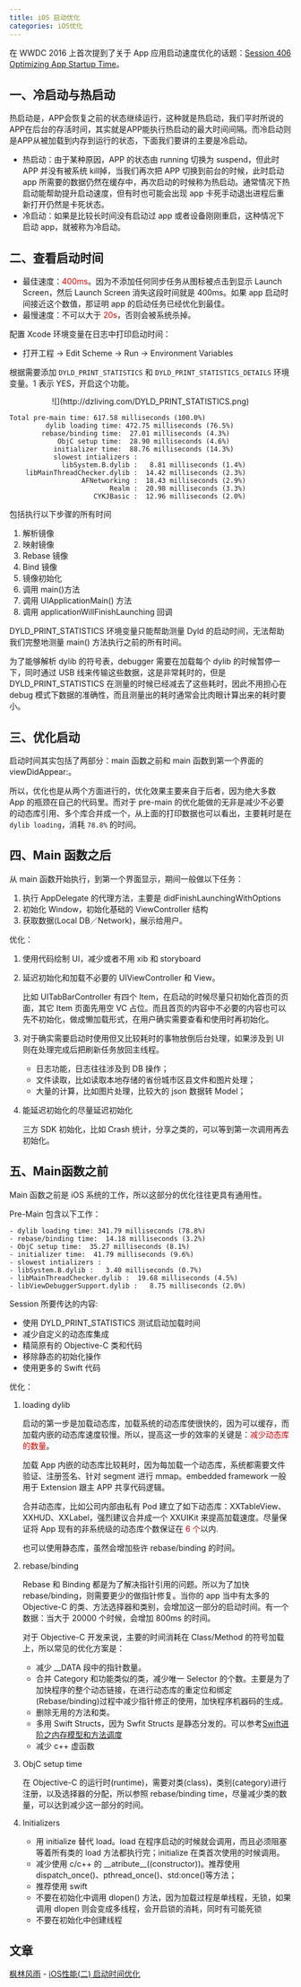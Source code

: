 ```yaml
---
title: iOS 启动优化
categories: iOS优化
---
```


在 WWDC 2016 上首次提到了关于 App 应用启动速度优化的话题：[Session 406 Optimizing App Startup Time](https://developer.apple.com/videos/play/wwdc2016/406/)。

## 一、冷启动与热启动

热启动是，APP会恢复之前的状态继续运行，这种就是热启动，我们平时所说的APP在后台的存活时间，其实就是APP能执行热启动的最大时间间隔。而冷启动则是APP从被加载到内存到运行的状态，下面我们要讲的主要是冷启动。

* 热启动：由于某种原因，APP 的状态由 running 切换为 suspend，但此时 APP 并没有被系统 kill掉，当我们再次把 APP 切换到前台的时候，此时启动 app 所需要的数据仍然在缓存中，再次启动的时候称为热启动。通常情况下热启动能帮助提升启动速度，但有时也可能会出现 app 卡死手动退出进程后重新打开仍然是卡死状态。
* 冷启动：如果是比较长时间没有启动过 app 或者设备刚刚重启，这种情况下启动 app，就被称为冷启动。


## 二、查看启动时间

* 最佳速度：<font color=#cc0000>400ms</font>。因为不添加任何同步任务从图标被点击到显示 Launch Screen，然后 Launch Screen 消失这段时间就是 400ms。如果 app 启动时间接近这个数值，那证明 app 的启动任务已经优化到最佳。
* 最慢速度：不可以大于 <font color=#cc0000>20s</font>，否则会被系统杀掉。

配置 Xcode 环境变量在日志中打印启动时间：

* 打开工程 -> Edit Scheme -> Run -> Environment Variables

根据需要添加 `DYLD_PRINT_STATISTICS` 和 `DYLD_PRINT_STATISTICS_DETAILS` 环境变量。1 表示 YES，开启这个功能。

<center>
![](http://dzliving.com/DYLD_PRINT_STATISTICS.png)
</center>

```
Total pre-main time: 617.58 milliseconds (100.0%)
         dylib loading time: 472.75 milliseconds (76.5%)
        rebase/binding time:  27.01 milliseconds (4.3%)
            ObjC setup time:  28.90 milliseconds (4.6%)
           initializer time:  88.76 milliseconds (14.3%)
           slowest intializers :
             libSystem.B.dylib :   8.81 milliseconds (1.4%)
    libMainThreadChecker.dylib :  14.42 milliseconds (2.3%)
                  AFNetworking :  18.43 milliseconds (2.9%)
                         Realm :  20.98 milliseconds (3.3%)
               		 CYKJBasic :  12.96 milliseconds (2.0%)
```

包括执行以下步骤的所有时间

1. 解析镜像
2. 映射镜像
3. Rebase 镜像
4. Bind 镜像
5. 镜像初始化
6. 调用 main()方法
7. 调用 UIApplicationMain() 方法
8. 调用 applicationWillFinishLaunching 回调

DYLD\_PRINT\_STATISTICS 环境变量只能帮助测量 Dyld 的启动时间，无法帮助我们完整地测量 main() 方法执行之前的所有时间。

为了能够解析 dylib 的符号表，debugger 需要在加载每个 dylib 的时候暂停一下，同时通过 USB 线来传输这些数据，这是非常耗时的，但是 DYLD\_PRINT\_STATISTICS 在测量的时候已经减去了这些耗时，因此不用担心在 debug 模式下数据的准确性，而且测量出的耗时通常会比肉眼计算出来的耗时要小。


## 三、优化启动

启动时间其实包括了两部分：main 函数之前和 main 函数到第一个界面的 viewDidAppear:。

所以，优化也是从两个方面进行的，优化效果主要来自于后者，因为绝大多数 App 的瓶颈在自己的代码里。而对于 pre-main 的优化能做的无非是减少不必要的动态库引用、多个库合并成一个，从上面的打印数据也可以看出，主要耗时是在 `dylib loading`，消耗 `78.8%` 的时间。


## 四、Main 函数之后

从 main 函数开始执行，到第一个界面显示，期间一般做以下任务：

1. 执行 AppDelegate 的代理方法，主要是 didFinishLaunchingWithOptions
2. 初始化 Window，初始化基础的 ViewController 结构
3. 获取数据(Local DB／Network)，展示给用户。

优化：

1. 使用代码绘制 UI，减少或者不用 xib 和 storyboard

2. 延迟初始化和加载不必要的 UIViewController 和 View。

	比如 UITabBarController 有四个 Item，在启动的时候尽量只初始化首页的页面，其它 Item 页面先用空 VC 占位。而且首页的内容中不必要的内容也可以先不初始化，做成懒加载形式，在用户确实需要查看和使用时再初始化。

3. 对于确实需要启动时使用但又比较耗时的事物放倒后台处理，如果涉及到 UI 则在处理完成后把刷新任务放回主线程。

	* 日志功能，日志往往涉及到 DB 操作；
	* 文件读取，比如读取本地存储的省份城市区县文件和图片处理；
	* 大量的计算，比如图片处理，比较大的 json 数据转 Model；

4. 能延迟初始化的尽量延迟初始化

	三方 SDK 初始化，比如 Crash 统计，分享之类的，可以等到第一次调用再去初始化。


## 五、Main函数之前

Main 函数之前是 iOS 系统的工作，所以这部分的优化往往更具有通用性。

Pre-Main 包含以下工作：

```
- dylib loading time: 341.79 milliseconds (78.8%)
- rebase/binding time:  14.18 milliseconds (3.2%)
- ObjC setup time:  35.27 milliseconds (8.1%)
- initializer time:  41.79 milliseconds (9.6%)
- slowest intializers :
- libSystem.B.dylib :   3.40 milliseconds (0.7%)
- libMainThreadChecker.dylib :  19.68 milliseconds (4.5%)
- libViewDebuggerSupport.dylib :   8.75 milliseconds (2.0%)
```

Session 所要传达的内容:

* 使用 DYLD\_PRINT\_STATISTICS 测试启动加载时间
* 减少自定义的动态库集成
* 精简原有的 Objective-C 类和代码
* 移除静态的初始化操作
* 使用更多的 Swift 代码

优化：

1. loading dylib

	启动的第一步是加载动态库，加载系统的动态库使很快的，因为可以缓存，而加载内嵌的动态库速度较慢。所以，提高这一步的效率的关键是：<font color=#cc0000>减少动态库的数量</font>。

	加载 App 内嵌的动态库比较耗时，因为每加载一个动态库，系统都需要文件验证、注册签名、针对 segment 进行 mmap。embedded framework 一般用于 Extension 跟主 APP 共享代码逻辑。

	合并动态库，比如公司内部由私有 Pod 建立了如下动态库：XXTableView、XXHUD、XXLabel，强烈建议合并成一个 XXUIKit 来提高加载速度。尽量保证将 App 现有的非系统级的动态库个数保证在 <font color=#cc0000>6 个</font>以内.
		
	也可以使用静态库，虽然会增加些许 rebase/binding 的时间。

2. rebase/binding

	Rebase 和 Binding 都是为了解决指针引用的问题。所以为了加快 rebase/binding，则需要更少的做指针修复。当你的 app 当中有太多的 Objective-C 的类、方法选择器和类别，会增加这一部分的启动时间。有一个数据：当大于 20000 个时候，会增加 800ms 的时间。
	
	对于 Objective-C 开发来说，主要的时间消耗在 Class/Method 的符号加载上，所以常见的优化方案是：

	* 减少 __DATA 段中的指针数量。
	* 合并 Category 和功能类似的类，减少唯一 Selector 的个数。主要是为了加快程序的整个动态链接，在进行动态库的重定位和绑定(Rebase/binding)过程中减少指针修正的使用，加快程序机器码的生成。
	* 删除无用的方法和类。
	* 多用 Swift Structs，因为 Swfit Structs 是静态分发的。可以参考[Swift进阶之内存模型和方法调度](https%3A%2F%2Fblog.csdn.net%2Fhello_hwc%2Farticle%2Fdetails%2F53147910)
	* 减少 c++ 虚函数

3. ObjC setup time

	在 Objective-C 的运行时(runtime)，需要对类(class)，类别(category)进行注册，以及选择器的分配，所以参照 rebase/binding time，尽量减少类的数量，可以达到减少这一部分的时间。

4. Initializers

	* 用 initialize 替代 load。load 在程序启动的时候就会调用，而且必须阻塞等着所有类的 load 方法都执行完；initialize 在类首次使用的时候调用。
	* 减少使用 c/c++ 的 \_\_atribute\_\_((constructor))。推荐使用 dispatch\_once()、pthread\_once()、std:once()等方法；
	* 推荐使用 swift
	* 不要在初始化中调用 dlopen() 方法，因为加载过程是单线程，无锁，如果调用 dlopen 则会变成多线程，会开启锁的消耗，同时有可能死锁
	* 不要在初始化中创建线程


## 文章

[枫林风雨](https://www.jianshu.com/u/20b544b226ff) - [iOS性能(二) 启动时间优化](https://www.jianshu.com/p/8311b8d7e8bb)